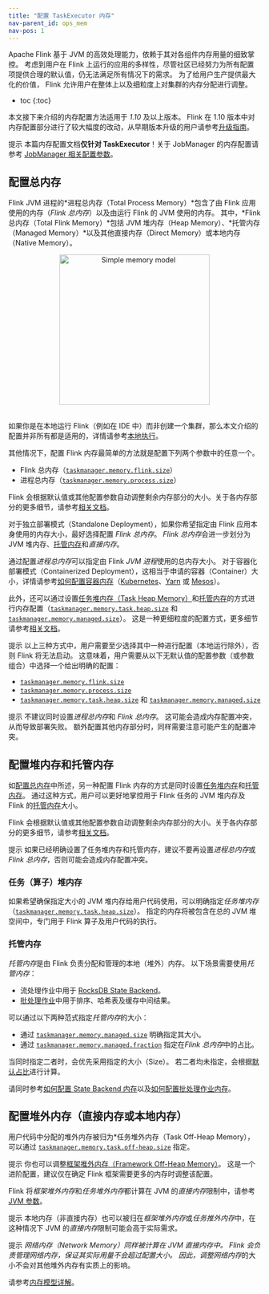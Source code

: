 ```yaml
---
title: "配置 TaskExecutor 内存"
nav-parent_id: ops_mem
nav-pos: 1
---
```

<!--
Licensed to the Apache Software Foundation (ASF) under one
or more contributor license agreements.  See the NOTICE file
distributed with this work for additional information
regarding copyright ownership.  The ASF licenses this file
to you under the Apache License, Version 2.0 (the
"License"); you may not use this file except in compliance
with the License.  You may obtain a copy of the License at

  http://www.apache.org/licenses/LICENSE-2.0

Unless required by applicable law or agreed to in writing,
software distributed under the License is distributed on an
"AS IS" BASIS, WITHOUT WARRANTIES OR CONDITIONS OF ANY
KIND, either express or implied.  See the License for the
specific language governing permissions and limitations
under the License.
-->

Apache Flink 基于 JVM 的高效处理能力，依赖于其对各组件内存用量的细致掌控。
考虑到用户在 Flink 上运行的应用的多样性，尽管社区已经努力为所有配置项提供合理的默认值，仍无法满足所有情况下的需求。
为了给用户生产提供最大化的价值， Flink 允许用户在整体上以及细粒度上对集群的内存分配进行调整。

* toc
{:toc}

本文接下来介绍的内存配置方法适用于 *1.10* 及以上版本。
Flink 在 1.10 版本中对内存配置部分进行了较大幅度的改动，从早期版本升级的用户请参考[升级指南](mem_migration.html)。

<span class="label label-info">提示</span> 本篇内存配置文档<strong>仅针对 TaskExecutor</strong>！关于 JobManager 的内存配置请参考 [JobManager 相关配置参数](../config.html#jobmanager-heap-size)。

## 配置总内存

Flink JVM 进程的*进程总内存（Total Process Memory）*包含了由 Flink 应用使用的内存（*Flink 总内存*）以及由运行 Flink 的 JVM 使用的内存。
其中，*Flink 总内存（Total Flink Memory）*包括 JVM 堆内存（Heap Memory）、*托管内存（Managed Memory）*以及其他直接内存（Direct Memory）或本地内存（Native Memory）。

<center>
  <img src="{{ site.baseurl }}/fig/simple_mem_model.svg" width="300px" alt="Simple memory model" usemap="#simple-mem-model">
</center>
<br />

如果你是在本地运行 Flink（例如在 IDE 中）而非创建一个集群，那么本文介绍的配置并非所有都是适用的，详情请参考[本地执行](mem_detail.html#local-execution)。

其他情况下，配置 Flink 内存最简单的方法就是配置下列两个参数中的任意一个。
* Flink 总内存（[`taskmanager.memory.flink.size`](../config.html#taskmanager-memory-flink-size)）
* 进程总内存（[`taskmanager.memory.process.size`](../config.html#taskmanager-memory-process-size)）

Flink 会根据默认值或其他配置参数自动调整剩余内存部分的大小。关于各内存部分的更多细节，请参考[相关文档](mem_detail.html)。

对于独立部署模式（Standalone Deployment），如果你希望指定由 Flink 应用本身使用的内存大小，最好选择配置 *Flink 总内存*。
*Flink 总内存*会进一步划分为 JVM 堆内存、[托管内存](#托管内存)和*直接内存*。

通过配置*进程总内存*可以指定由 Flink *JVM 进程*使用的总内存大小。
对于容器化部署模式（Containerized Deployment），这相当于申请的容器（Container）大小，详情请参考[如何配置容器内存](mem_tuning.html#configure-memory-for-containers)（[Kubernetes](../deployment/kubernetes.html)、[Yarn](../deployment/yarn_setup.html) 或 [Mesos](../deployment/mesos.html)）。

此外，还可以通过设置[任务堆内存（Task Heap Memory）](#任务算子堆内存)和[托管内存](#托管内存)的方式进行内存配置（[`taskmanager.memory.task.heap.size`](../config.html#taskmanager-memory-task-heap-size) 和 [`taskmanager.memory.managed.size`](../config.html#taskmanager-memory-managed-size)）。
这是一种更细粒度的配置方式，更多细节请参考[相关文档](#配置堆内存和托管内存)。

<span class="label label-info">提示</span> 以上三种方式中，用户需要至少选择其中一种进行配置（本地运行除外），否则 Flink 将无法启动。
这意味着，用户需要从以下无默认值的配置参数（或参数组合）中选择一个给出明确的配置：
* [`taskmanager.memory.flink.size`](../config.html#taskmanager-memory-flink-size)
* [`taskmanager.memory.process.size`](../config.html#taskmanager-memory-process-size)
* [`taskmanager.memory.task.heap.size`](../config.html#taskmanager-memory-task-heap-size) 和 [`taskmanager.memory.managed.size`](../config.html#taskmanager-memory-managed-size)

<span class="label label-info">提示</span> 不建议同时设置*进程总内存*和 *Flink 总内存*。
这可能会造成内存配置冲突，从而导致部署失败。
额外配置其他内存部分时，同样需要注意可能产生的配置冲突。

## 配置堆内存和托管内存

如[配置总内存](#配置总内存)中所述，另一种配置 Flink 内存的方式是同时设置[任务堆内存](#任务算子堆内存)和[托管内存](#托管内存)。
通过这种方式，用户可以更好地掌控用于 Flink 任务的 JVM 堆内存及 Flink 的[托管内存](#托管内存)大小。

Flink 会根据默认值或其他配置参数自动调整剩余内存部分的大小。关于各内存部分的更多细节，请参考[相关文档](mem_detail.html)。

<span class="label label-info">提示</span> 如果已经明确设置了任务堆内存和托管内存，建议不要再设置*进程总内存*或 *Flink 总内存*，否则可能会造成内存配置冲突。

### 任务（算子）堆内存

如果希望确保指定大小的 JVM 堆内存给用户代码使用，可以明确指定*任务堆内存*（[`taskmanager.memory.task.heap.size`](../config.html#taskmanager-memory-task-heap-size)）。
指定的内存将被包含在总的 JVM 堆空间中，专门用于 Flink 算子及用户代码的执行。

### 托管内存

*托管内存*是由 Flink 负责分配和管理的本地（堆外）内存。
以下场景需要使用*托管内存*：
* 流处理作业中用于 [RocksDB State Backend](../state/state_backends.html#the-rocksdbstatebackend)。
* [批处理作业](../../dev/batch)中用于排序、哈希表及缓存中间结果。

可以通过以下两种范式指定*托管内存*的大小：
* 通过 [`taskmanager.memory.managed.size`](../config.html#taskmanager-memory-managed-size) 明确指定其大小。
* 通过 [`taskmanager.memory.managed.fraction`](../config.html#taskmanager-memory-managed-fraction) 指定在*Flink 总内存*中的占比。

当同时指定二者时，会优先采用指定的大小（Size）。
若二者均未指定，会根据[默认占比](../config.html#taskmanager-memory-managed-fraction)进行计算。

请同时参考[如何配置 State Backend 内存](mem_tuning.html#configure-memory-for-state-backends)以及[如何配置批处理作业内存](mem_tuning.html#configure-memory-for-batch-jobs)。

## 配置堆外内存（直接内存或本地内存）

用户代码中分配的堆外内存被归为*任务堆外内存（Task Off-Heap Memory），可以通过 [`taskmanager.memory.task.off-heap.size`](../config.html#taskmanager-memory-task-off-heap-size) 指定。

<span class="label label-info">提示</span> 你也可以调整[框架推外内存（Framework Off-Heap Memory）](mem_detail.html#framework-memory)。
这是一个进阶配置，建议仅在确定 Flink 框架需要更多的内存时调整该配置。

Flink 将*框架堆外内存*和*任务堆外内存*都计算在 JVM 的*直接内存*限制中，请参考 [JVM 参数](mem_detail.html#jvm-parameters)。

<span class="label label-info">提示</span> 本地内存（非直接内存）也可以被归在*框架堆外内存*或*任务推外内存*中，在这种情况下 JVM 的*直接内存*限制可能会高于实际需求。

<span class="label label-info">提示</span> *网络内存（Network Memory）*同样被计算在 JVM *直接内存*中。
Flink 会负责管理网络内存，保证其实际用量不会超过配置大小。
因此，调整*网络内存*的大小不会对其他堆外内存有实质上的影响。

请参考[内存模型详解](mem_detail.html)。
